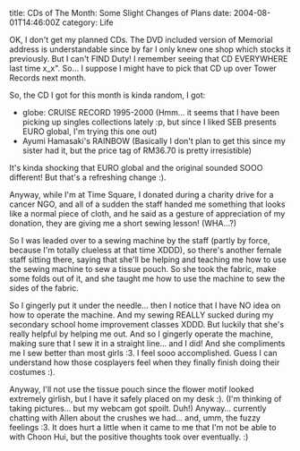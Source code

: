 title: CDs of The Month: Some Slight Changes of Plans
date: 2004-08-01T14:46:00Z
category: Life

OK, I don't get my planned CDs. The DVD included version of Memorial address is understandable since by far I only knew one shop which stocks it previously. But I can't FIND Duty! I remember seeing that CD EVERYWHERE last time x\_x". So… I suppose I might have to pick that CD up over Tower Records next month.

So, the CD I got for this month is kinda random, I got:

- globe: CRUISE RECORD 1995-2000 (Hmm… it seems that I have been picking up singles collections lately :p, but since I liked SEB presents EURO global, I'm trying this one out)
- Ayumi Hamasaki's RAINBOW (Basically I don't plan to get this since my sister had it, but the price tag of RM36.70 is pretty irresistible)

It's kinda shocking that EURO global and the original sounded SOOO different! But that's a refreshing change :).

Anyway, while I'm at Time Square, I donated during a charity drive for a cancer NGO, and all of a sudden the staff handed me something that looks like a normal piece of cloth, and he said as a gesture of appreciation of my donation, they are giving me a short sewing lesson! (WHA…?)

So I was leaded over to a sewing machine by the staff (partly by force, because I'm totally clueless at that time XDDD), so there's another female staff sitting there, saying that she'll be helping and teaching me how to use the sewing machine to sew a tissue pouch. So she took the fabric, make some folds out of it, and she taught me how to use the machine to sew the sides of the fabric.

So I gingerly put it under the needle… then I notice that I have NO idea on how to operate the machine. And my sewing REALLY sucked during my secondary school home improvement classes XDDD. But luckily that she's really helpful by helping me out. And so I gingerly operate the machine, making sure that I sew it in a straight line… and I did! And she compliments me I sew better than most girls :3. I feel sooo accomplished. Guess I can understand how those cosplayers feel when they finally finish doing their costumes :).

Anyway, I'll not use the tissue pouch since the flower motif looked extremely girlish, but I have it safely placed on my desk :). (I'm thinking of taking pictures… but my webcam got spoilt. Duh!) Anyway… currently chatting with Allen about the crushes we had… and, umm, the fuzzy feelings :3. It does hurt a little when it came to me that I'm not be able to with Choon Hui, but the positive thoughts took over eventually. :)
